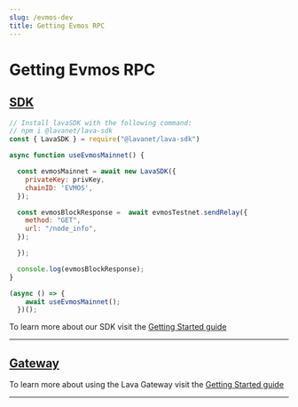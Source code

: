 ```yaml
---
slug: /evmos-dev
title: Getting Evmos RPC
---
```


# Getting Evmos RPC

## [SDK](https://github.com/lavanet/lava-sdk)


```jsx
// Install lavaSDK with the following command:
// npm i @lavanet/lava-sdk
const { LavaSDK } = require("@lavanet/lava-sdk")

async function useEvmosMainnet() {

  const evmosMainnet = await new LavaSDK({
    privateKey: privKey,
    chainID: 'EVMOS',
  });

  const evmosBlockResponse =  await evmosTestnet.sendRelay({
    method: "GET",
    url: "/node_info",
  });

  });

  console.log(evmosBlockResponse);
}

(async () => {
    await useEvmosMainnet();
  })();
```

To learn more about our SDK visit the [Getting Started guide](https://docs.lavanet.xyz/sdk-getting-started?utm_source=getting-juno-rpc&utm_medium=docs&utm_campaign=juno-pre-grant)

<hr />

## [Gateway](https://gateway.lavanet.xyz)

To learn more about using the Lava Gateway visit the [Getting Started guide](https://docs.lavanet.xyz/gateway-getting-started?utm_source=getting-juno-rpc&utm_medium=docs&utm_campaign=juno-pre-grant)

<hr />
<br />


